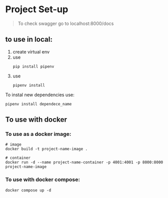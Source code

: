 # Project Set-up

> To check swagger go to localhost:8000/docs

## to use in local:

1. create virtual env
2. use
   ~~~
   pip install pipenv
   ~~~
3. use
   ~~~
   pipenv install
   ~~~

To instal new dependencies use:
~~~
pipenv install dependece_name
~~~


## To use with docker

### To use as a docker image:
   
   ~~~
   # image
   docker build -t project-name-image .
   
   # container
   docker run -d --name project-name-container -p 4001:4001 -p 8000:8000 project-name-image
   ~~~

### To use with docker compose:

   ~~~
   docker compose up -d
   ~~~
